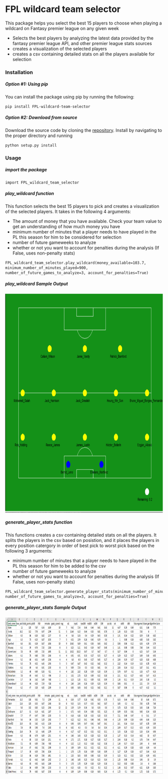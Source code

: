 # FPL wildcard team selector

This package helps you select the best 15 players to choose when playing a wildcard on Fantasy premier league on any given week

  - Selects the best players by analyzing the latest data provided by the fantasy premier league API, and other premier league stats sources
  - creates a visualization of the selected players
  - creates a csv containing detailed stats on all the players available for selection

### Installation

##### Option #1: Using pip

You can install the package using pip by running the following:

```
pip install FPL-wildcard-team-selector
```
##### Option #2: Download from source

Download the source code by cloning the [repository](https://github.com/abdul-gendy/FPL_wildcard_team_selector). Install by navigating to the proper directory and running
```
python setup.py install
```
### Usage
##### import the package
```
import FPL_wildcard_team_selector
```

##### play_wildcard function
This function selects the best 15 players to pick and creates a visualization of the selected players. It takes in the following 4 arguments: 

  - The amount of money that you have available. Check your team value to get an understanding of how much money you have
  - minimum number of minutes that a player needs to have played in the PL this season for him to be considered for selection
  - number of future gameweeks to analyze
  - whether or not you want to account for penalties during the analysis (If False, uses non-penalty stats)

```
FPL_wildcard_team_selector.play_wildcard(money_available=103.7, minimum_number_of_minutes_played=900, number_of_future_games_to_analyze=3, account_for_penalties=True)
```
##### play_wildcard Sample Output

<img src="test/sample_outputs/Team1.PNG" alt="alt text" width="700" height="700">

##### generate_player_stats function
This functions creates a csv containing detailed stats on all the players. It splits the players in the csv based on posistion, and it places the players in every position catergory in order of best pick to worst pick based on the following 3 arguments: 

  - minimum number of minutes that a player needs to have played in the PL this season for him to be added to the csv
  - number of future gameweeks to analyze
  - whether or not you want to account for penalties during the analysis (If False, uses non-penalty stats)

```
FPL_wildcard_team_selector.generate_player_stats(minimum_number_of_minutes_played=900, number_of_future_games_to_analyze=3, account_for_penalties=True)
```
##### generate_player_stats Sample Output

<img src="test/sample_outputs/sample_csv.PNG" alt="alt text" width="1400" height="500">
